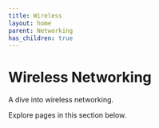 ```yaml
---
title: Wireless
layout: home
parent: Networking
has_children: true
---
```


# Wireless Networking

A dive into wireless networking.

Explore pages in this section below.